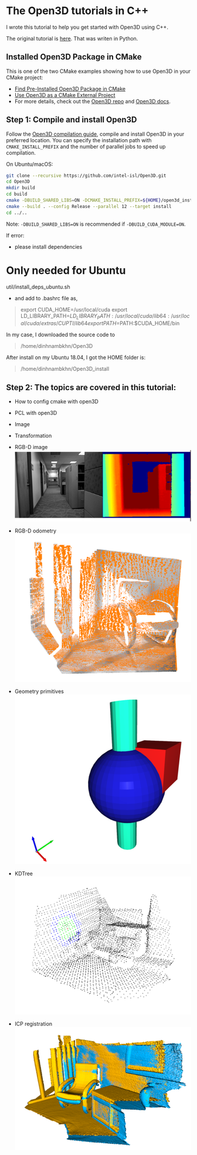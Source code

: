 # The Open3D tutorials in C++

I wrote this tutorial to help you get started with Open3D using C++.

The original tutorial is [here](http://www.open3d.org/docs/latest/tutorial). That was writen in Python.
## Installed Open3D Package in CMake
This is one of the two CMake examples showing how to use Open3D in your CMake
project:

* [Find Pre-Installed Open3D Package in CMake](https://github.com/intel-isl/open3d-cmake-find-package)
* [Use Open3D as a CMake External Project](https://github.com/intel-isl/open3d-cmake-external-project)
* For more details, check out the [Open3D repo](https://github.com/intel-isl/Open3D) and
  [Open3D docs](http://www.open3d.org/docs/release/cpp_project.html).

## Step 1: Compile and install Open3D
Follow the [Open3D compilation guide](http://www.open3d.org/docs/release/compilation.html), 
compile and install Open3D in your preferred location.
You can specify the installation path with `CMAKE_INSTALL_PREFIX` and the number of parallel jobs
to speed up compilation.

On Ubuntu/macOS:
```bash
git clone --recursive https://github.com/intel-isl/Open3D.git
cd Open3D
mkdir build
cd build
cmake -DBUILD_SHARED_LIBS=ON -DCMAKE_INSTALL_PREFIX=${HOME}/open3d_install ..
cmake --build . --config Release --parallel 12 --target install
cd ../..
```
Note: `-DBUILD_SHARED_LIBS=ON` is recommended if `-DBUILD_CUDA_MODULE=ON`.

If error:
+ please install dependencies
# Only needed for Ubuntu
util/install_deps_ubuntu.sh

+ and add to .bashrc file as,
> export CUDA_HOME=/usr/local/cuda
> export LD_LIBRARY_PATH=$LD_LIBRARY_PATH:/usr/local/cuda/lib64:/usr/local/cuda/extras/CUPTI/lib64
> export PATH=$PATH:$CUDA_HOME/bin

In my case, I downloaded the source code to 
>/home/dinhnambkhn/Open3D

After install on my Ubuntu 18.04, I got the HOME folder is:
>/home/dinhnambkhn/Open3D_install


## Step 2: The topics are covered in this tutorial:
+ How to config cmake with open3D
+ PCL with open3D
+ Image
+ Transformation
+ RGB-D image
  ![Screenshot](./images/rgbd_img.png)

+ RGB-D odometry
  ![Screenshot](./images/RGBD_odom.png)

+ Geometry primitives
  ![Screenshot](./images/geometry.png)

+ KDTree
  ![Screenshot](./images/kdtree.png)

+ ICP registration
  ![Screenshot](./images/icp.png)

